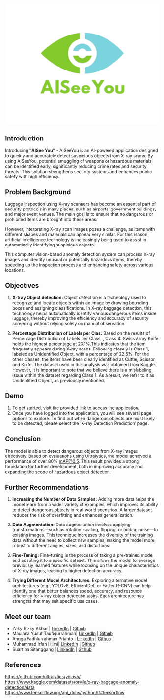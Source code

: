 <div align="center">
  <p>
    <a align="center">
      <img width="550" src="https://github.com/FTDS-assignment-bay/p2-final-project-ftds-hck-026/blob/dev-tina/LOGO%20AISEE%20YOU.png"></a>
  </p>
</div>

## Introduction
Introducing **"AISee You"** - AISeeYou is an AI-powered application designed to quickly and accurately detect suspicious objects from X-ray scans. By using AISeeYou, potential smuggling of weapons or hazardous materials can be identified early, significantly reducing crime rates and security threats. This solution strengthens security systems and enhances public safety with high efficiency.

## Problem Background
Luggage inspection using X-ray scanners has become an essential part of security protocols in many places, such as airports, government buildings, and major event venues. The main goal is to ensure that no dangerous or prohibited items are brought into these areas.

However, interpreting X-ray scan images poses a challenge, as items with different shapes and materials can appear very similar. For this reason, artificial intelligence technology is increasingly being used to assist in automatically identifying suspicious objects.

This computer vision-based anomaly detection system can process X-ray images and identify unusual or potentially hazardous items, thereby speeding up the inspection process and enhancing safety across various locations.

## Objectives
1. **X-tray Object detection:** Object detection is a technology used to recognize and locate objects within an image by drawing bounding boxes and assigning classifications.
In X-ray baggage detection, this technology helps automatically identify various dangerous items inside luggage, thereby improving the efficiency and accuracy of security screening without relying solely on manual observation.

2. **Percentage Distribution of Labels per Clas:** Based on the results of Percentage Distribution of Labels per Class, , Class 4: Swiss Army Knife holds the highest percentage at 23.1%.This indicates that the item frequently appears during X-ray scans. Following closely is Class 1, labeled as Unidentified Object, with a percentage of 22.5%. For the other classes, the items have been clearly identified as Cutter, Scissor, and Knife.
The dataset used in this analysis was obtained from Kaggle. However, it is important to note that we believe there is a mislabeling issue within the dataset regarding Class 1. As a result, we refer to it as Unidentified Object, as previously mentioned.

## Demo
1. To get started, visit the provided [link](https://deployment-5rznu7uyrh43hms2ce7vh5.streamlit.app/) to access the application.
2. Once you have logged into the application, you will see several page options to explore. To find out when dangerous objects are most likely to be detected, please select the 'X-ray Detection Prediction' page. 

## Conclusion
The model is able to detect dangerous objects from X-ray images effectively.
Based on evaluations using Ultralytics, the model achieved a performance of over 80% mAP@0.5.
This result provides a strong foundation for further development, both in improving accuracy and expanding the scope of hazardous object detection.

## Further Recommendations
1. **Increasing the Number of Data Samples:** 
Adding more data helps the model learn from a wider variety of examples, which improves its ability to detect dangerous objects in real-world scenarios. A larger dataset reduces the risk of overfitting and enhances generalization.

2. **Data Augmentation:** Data augmentation involves applying transformations—such as rotation, scaling, flipping, or adding noise—to existing images. This technique increases the diversity of the training data without the need to collect new samples, making the model more robust to different angles, sizes, and distortions.

3. **Fine-Tuning:** Fine-tuning is the process of taking a pre-trained model and adapting it to a specific dataset. This allows the model to leverage previously learned features while focusing on the unique characteristics of X-ray images, leading to higher detection accuracy.

4. **Trying Different Model Architectures:** Exploring alternative model architectures (e.g., YOLOv8, EfficientDet, or Faster R-CNN) can help identify one that better balances speed, accuracy, and resource efficiency for X-ray object detection tasks. Each architecture has strengths that may suit specific use cases.

## Meet our team
* Zaky Rizky Akbar | [LinkedIn](https://www.linkedin.com/in/zaky-rizky-akbar-894332171/) | [Github](https://github.com/zakyrizky05) 
* Maulana Yusuf Taufiqurrahman| [LinkedIn](https://www.linkedin.com/in/maulana-yusuf-taufiqurrahman-5281662a2) | [Github](https://github.com/Maulana-Yusuf-T)
* Angga Fadhlurrahman Prianto | [LinkedIn](www.linkedin.com/in/angga-fadhlurrahman-prianto-29501b194) | [Github](https://github.com/angga7353)
* Muhammad Irfan Hilmi| [LinkedIn](https://www.linkedin.com/in/muhammad-irfan-hilmi-90a282241/) | [Github]( https://github.com/Hennoshin)
* Suartina Sitanggang | [LinkedIn](https://www.linkedin.com/in/suartinasitanggang/) | [Github](https://github.com/tinaSTG)


## References
https://github.com/ultralytics/yolov5/<br>
https://www.kaggle.com/datasets/orvile/x-ray-baggage-anomaly-detection/data <br>
https://www.tensorflow.org/api_docs/python/tf#tensorflow